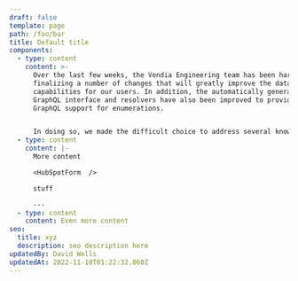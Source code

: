 ```yaml
---
draft: false
template: page
path: /foo/bar
title: Default title
components:
  - type: content
    content: >-
      Over the last few weeks, the Vendia Engineering team has been hard at work
      finalizing a number of changes that will greatly improve the data modeling
      capabilities for our users. In addition, the automatically generated
      GraphQL interface and resolvers have also been improved to provide native
      GraphQL support for enumerations.


      In doing so, we made the difficult choice to address several known issues in ways that will not be backwards compatible. Because some of these changes will impact existing Unis, we've created a [detailed blog post](https://www.vendia.com/blog/open-beta-changes) to help those with the migration process. We're confident these changes, once released, will make for a significantly better experience for current and future users.
  - type: content
    content: |-
      More content

      <HubSpotForm  />

      stuff

      ---
  - type: content
    content: Even more content
seo:
  title: xyz
  description: seo description here
updatedBy: David Wells
updatedAt: 2022-11-10T01:22:32.860Z
---
```

